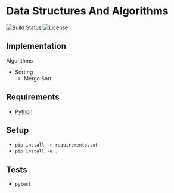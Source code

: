 # Data Structures And Algorithms
[![Build Status](https://travis-ci.org/virtualmadden/Data.Structures.And.Algorithms.svg?branch=master)](https://travis-ci.org/virtualmadden/Data.Structures.And.Algorithms) [![License](https://img.shields.io/badge/license-MIT-blue.svg)](https://github.com/virtualmadden/Data.Structures.And.Algorithms/blob/master/LICENSE)

## Implementation
Algorithms
- Sorting
    - Merge Sort

## Requirements
- [Python](https://www.python.org/)

## Setup
- `pip install -r requirements.txt`
- `pip install -e .`

## Tests
- `pytest`